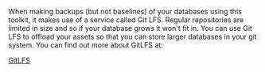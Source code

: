 When making backups (but not baselines) of your databases using this toolkit, it makes use of a service called Git LFS. 
Regular repositories are limited in size and so if your database grows it won't fit in. 
You can use Git LFS to offload your assets so that you can store larger databases in your git system.
You can find out more about GitLFS at:

[GitLFS](https://git-lfs.github.com/) 
